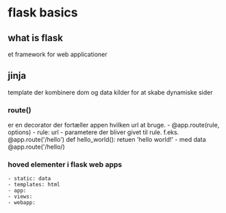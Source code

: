# flask basics 
## what is flask
et framework for web applicationer
## jinja
template der kombinere dom og data kilder for at skabe dynamiske sider
### route()
er en decorator der fortæller appen hvilken url at bruge. 
    - @app.route(rule, options)
    - rule: url
    - parametere der bliver givet til rule.
    f.eks. @app.route('/hello')
        def hello_world():
            retuen 'hello world!'
    - med data 
        @app.route('/hello/)
### hoved elementer i flask web apps
    - static: data
    - templates: html
    - app: 
    - views: 
    - webapp: 
